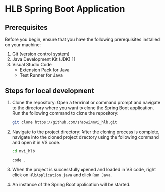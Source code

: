 # HLB Spring Boot Application

## Prerequisites

Before you begin, ensure that you have the following prerequisites installed on your machine:

1. Git (version control system)
1. Java Development Kit (JDK) 11
1. Visual Studio Code
	- Extension Pack for Java
	- Test Runner for Java

## Steps for local development

1. Clone the repository: Open a terminal or command prompt and navigate to the directory where you want to clone the Spring Boot application. Run the following command to clone the repository:

	```bash
	git clone https://github.com/shaowi/mvi_hlb.git
	```

2. Navigate to the project directory: After the cloning process is complete, navigate into the cloned project directory using the following command and open it in VS code.

	```bash
	cd mvi_hlb

	code .
	```

3. When the project is successfully opened and loaded in VS code, right click on `HlbApplication.java` and click `Run Java`.
4. An instance of the Spring Boot application will be started.
